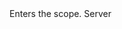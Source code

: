<function name="ExitScope" parent="VProfNode" type="classfunc">
	<description>
		Enters the scope.
	</description>
	<realm>Server</realm>
</function>